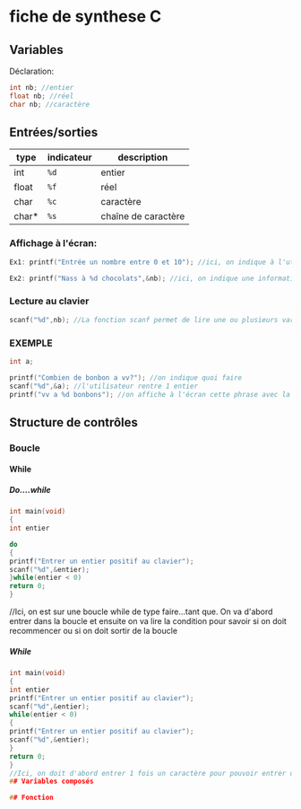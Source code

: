 # fiche de synthese C

## Variables
Déclaration:
```c
int nb; //entier
float nb; //réel
char nb; //caractère

```
## Entrées/sorties

type | indicateur | description 
--- | --- | ---
int | `%d` |entier
float | `%f` |réel
char | `%c` |caractère
char* | `%s` |chaîne de caractère

### Affichage à l'écran:
```c
Ex1: printf("Entrée un nombre entre 0 et 10"); //ici, on indique à l'utilisateur quoi faire

Ex2: printf("Nass à %d chocolats",&nb); //ici, on indique une information à l'utilisateur
```
### Lecture au clavier
```c
scanf("%d",nb); //La fonction scanf permet de lire une ou plusieurs variables
```
### EXEMPLE
```c
int a;

printf("Combien de bonbon a vv?"); //on indique quoi faire
scanf("%d",&a); //l'utilisateur rentre 1 entier
printf("vv a %d bonbons"); //on affiche à l'écran cette phrase avec la valeur rentrée précédament
```

## Structure de contrôles
### Boucle
#### While
##### Do....while
```c
int main(void)
{
int entier

do
{
printf("Entrer un entier positif au clavier");
scanf("%d",&entier);
}while(entier < 0)
return 0; 
}
```
//Ici, on est sur une boucle while de type faire...tant que. On va d'abord entrer dans la boucle et ensuite on va lire la condition pour savoir si on doit recommencer ou si on doit sortir de la boucle
##### While
```c
int main(void)
{
int entier
printf("Entrer un entier positif au clavier");
scanf("%d",&entier);
while(entier < 0)
{
printf("Entrer un entier positif au clavier");
scanf("%d",&entier);
}
return 0;
}
//Ici, on doit d'abord entrer 1 fois un caractère pour pouvoir entrer dans la boucle, ensuite on va lire la condition pour entrer dans la boucle ou passer notre chemin. Dans cet exemple, la fonction do...while est plus adapté car on écrit moins de code.
## Variables composés

## Fonction

